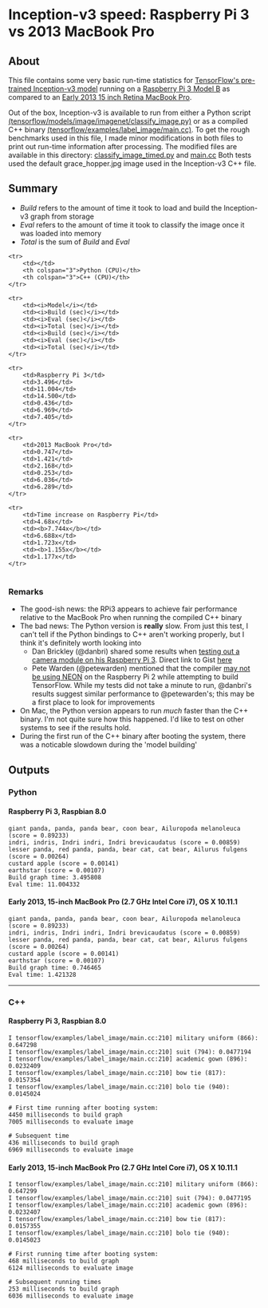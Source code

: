 # Inception-v3 speed: Raspberry Pi 3 vs 2013 MacBook Pro

## About

This file contains some very basic run-time statistics for [TensorFlow's pre-trained Inception-v3 model](https://www.tensorflow.org/versions/r0.7/tutorials/image_recognition/index.html) running on a [Raspberry Pi 3 Model B](https://www.raspberrypi.org/products/raspberry-pi-3-model-b/) as compared to an [Early 2013 15 inch Retina MacBook Pro](https://support.apple.com/kb/SP669?locale=en_US).

Out of the box, Inception-v3 is available to run from either a Python script [(tensorflow/models/image/imagenet/classify_image.py)](https://github.com/tensorflow/tensorflow/tree/master/tensorflow/models/image/imagenet) or as a compiled C++ binary [(tensorflow/examples/label_image/main.cc)](https://github.com/tensorflow/tensorflow/tree/master/tensorflow/examples/label_image). To get the rough benchmarks used in this file, I made minor modifications in both files to print out run-time information after processing. The modified files are available in this directory: [classify\_image\_timed.py](classify_image_timed.py) and [main.cc](main.cc) Both tests used the default grace_hopper.jpg image used in the Inception-v3 C++ file. 

## Summary

* _Build_ refers to the amount of time it took to load and build the Inception-v3 graph from storage
* _Eval_ refers to the amount of time it took to classify the image once it was loaded into memory
* _Total_ is the sum of _Build_ and _Eval_

<table>

	<tr>
		<td></td>
		<th colspan="3">Python (CPU)</th>
		<th colspan="3">C++ (CPU)</th>
	</tr>
	
	<tr>
		<td><i>Model</i></td>
		<td><i>Build (sec)</i></td>
		<td><i>Eval (sec)</i></td>
		<td><i>Total (sec)</i></td>
		<td><i>Build (sec)</i></td>
		<td><i>Eval (sec)</i></td>
		<td><i>Total (sec)</i></td>
	</tr>
	
	<tr>
		<td>Raspberry Pi 3</td>
		<td>3.496</td>
		<td>11.004</td>
		<td>14.500</td>
		<td>0.436</td>
		<td>6.969</td>
		<td>7.405</td>
	</tr>
	
	<tr>
		<td>2013 MacBook Pro</td>
		<td>0.747</td>
		<td>1.421</td>
		<td>2.168</td>
		<td>0.253</td>
		<td>6.036</td>
		<td>6.289</td>
	</tr>
	
	<tr>
		<td>Time increase on Raspberry Pi</td>
		<td>4.68x</td>
		<td><b>7.744x</b></td>
		<td>6.688x</td>
		<td>1.723x</td>
		<td><b>1.155x</b></td>
		<td>1.177x</td>
	</tr>
	
</table>

### Remarks

* The good-ish news: the RPi3 appears to achieve fair performance relative to the MacBook Pro when running the compiled C++ binary
* The bad news: The Python version is **really** slow. From just this test, I can't tell if the Python bindings to C++ aren't working properly, but I think it's definitely worth looking into
	* Dan Brickley (@danbri) shared some results when [testing out a camera module on his Raspberry Pi 3](https://twitter.com/danbri/status/709903532216995842). Direct link to Gist [here](https://gist.githubusercontent.com/danbri/ee6323d78ca14e616e4e/raw/6f50a897a59cb25d6c5e8f43fdfb0392fe9945d8/gistfile1.txt)
	* Pete Warden (@petewarden) mentioned that the compiler [may not be using NEON](https://github.com/tensorflow/tensorflow/issues/445#issuecomment-196021885) on the Raspberry Pi 2 while attempting to build TensorFlow. While my tests did not take a minute to run, @danbri's results suggest similar performance to @petewarden's; this may be a first place to look for improvements
* On Mac, the Python version appears to run _much_ faster than the C++ binary. I'm not quite sure how this happened. I'd like to test on other systems to see if the results hold.
* During the first run of the C++ binary after booting the system, there was a noticable slowdown during the 'model building'

## Outputs

### Python

#### Raspberry Pi 3, Raspbian 8.0
```
giant panda, panda, panda bear, coon bear, Ailuropoda melanoleuca (score = 0.89233)
indri, indris, Indri indri, Indri brevicaudatus (score = 0.00859)
lesser panda, red panda, panda, bear cat, cat bear, Ailurus fulgens (score = 0.00264)
custard apple (score = 0.00141)
earthstar (score = 0.00107)
Build graph time: 3.495808
Eval time: 11.004332
```

#### Early 2013, 15-inch MacBook Pro (2.7 GHz Intel Core i7), OS X 10.11.1

```
giant panda, panda, panda bear, coon bear, Ailuropoda melanoleuca (score = 0.89233)
indri, indris, Indri indri, Indri brevicaudatus (score = 0.00859)
lesser panda, red panda, panda, bear cat, cat bear, Ailurus fulgens (score = 0.00264)
custard apple (score = 0.00141)
earthstar (score = 0.00107)
Build graph time: 0.746465
Eval time: 1.421328
```

---

### C++

#### Raspberry Pi 3, Raspbian 8.0
```
I tensorflow/examples/label_image/main.cc:210] military uniform (866): 0.647298
I tensorflow/examples/label_image/main.cc:210] suit (794): 0.0477194
I tensorflow/examples/label_image/main.cc:210] academic gown (896): 0.0232409
I tensorflow/examples/label_image/main.cc:210] bow tie (817): 0.0157354
I tensorflow/examples/label_image/main.cc:210] bolo tie (940): 0.0145024

# First time running after booting system:
4450 milliseconds to build graph
7005 milliseconds to evaluate image

# Subsequent time
436 milliseconds to build graph
6969 milliseconds to evaluate image
```

#### Early 2013, 15-inch MacBook Pro (2.7 GHz Intel Core i7), OS X 10.11.1

```
I tensorflow/examples/label_image/main.cc:210] military uniform (866): 0.647299
I tensorflow/examples/label_image/main.cc:210] suit (794): 0.0477195
I tensorflow/examples/label_image/main.cc:210] academic gown (896): 0.0232407
I tensorflow/examples/label_image/main.cc:210] bow tie (817): 0.0157355
I tensorflow/examples/label_image/main.cc:210] bolo tie (940): 0.0145023

# First running time after booting system:
468 milliseconds to build graph
6124 milliseconds to evaluate image

# Subsequent running times
253 milliseconds to build graph
6036 milliseconds to evaluate image
```